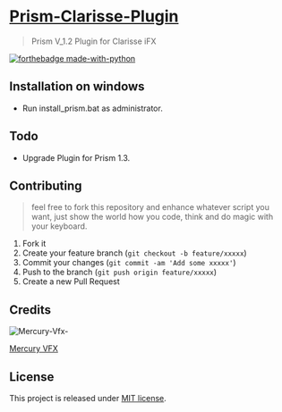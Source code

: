 # [Prism-Clarisse-Plugin](https://mercuryvisualsolutions.github.io/Prism-Clarisse-Plugin/)
> Prism V_1.2 Plugin for Clarisse iFX

[![forthebadge made-with-python](http://ForTheBadge.com/images/badges/made-with-python.svg)](https://www.python.org/)



## Installation on windows
- Run install_prism.bat as administrator.


## Todo
- Upgrade Plugin for Prism 1.3.


## Contributing
> feel free to fork this repository and enhance whatever script you want, just show the world how you code, think and do magic with your keyboard.

1. Fork it 
2. Create your feature branch (`git checkout -b feature/xxxxx`)
3. Commit your changes (`git commit -am 'Add some xxxxx'`)
4. Push to the branch (`git push origin feature/xxxxx`)
5. Create a new Pull Request


## Credits
![Mercury-Vfx-](https://s3-eu-west-1.amazonaws.com/wuzzuf/files/company_logo/Mercury-Vfx-Egypt-14101-1599563545.jpg)

[Mercury VFX](https://www.mercuryvfx.com/)


## License
This project is released under [MIT license](https://git.io/JLAfx).
